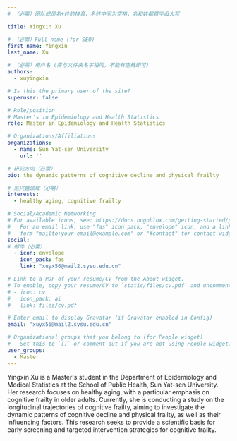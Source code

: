 ```yaml
---
# （必需）团队成员名+姓的拼音，名姓中间为空格，名和姓都首字母大写

title: Yingxin Xu

# （必需）Full name (for SEO)
first_name: Yingxin
last_name: Xu

# （必需）用户名 (需与文件夹名字相同，不能有空格即可)
authors:
  - xuyingxin

# Is this the primary user of the site?
superuser: false

# Role/position
# Master's in Epidemiology and Health Statistics
role: Master in Epidemiology and Health Statistics

# Organizations/Affiliations
organizations:
  - name: Sun Yat-sen University
    url: ''

# 研究方向（必需）
bio: the dynamic patterns of cognitive decline and physical frailty

# 感兴趣领域（必需）
interests:
  - healthy aging, cognitive frailty

# Social/Academic Networking
# For available icons, see: https://docs.hugoblox.com/getting-started/page-builder/#icons
#   For an email link, use "fas" icon pack, "envelope" icon, and a link in the
#   form "mailto:your-email@example.com" or "#contact" for contact widget.
social:
# 邮件（必需）
  - icon: envelope
    icon_pack: fas
    link: "xuyx56@mail2.sysu.edu.cn"

# Link to a PDF of your resume/CV from the About widget.
# To enable, copy your resume/CV to `static/files/cv.pdf` and uncomment the lines below.
# - icon: cv
#   icon_pack: ai
#   link: files/cv.pdf

# Enter email to display Gravatar (if Gravatar enabled in Config)
email: 'xuyx56@mail2.sysu.edu.cn'

# Organizational groups that you belong to (for People widget)
#   Set this to `[]` or comment out if you are not using People widget.
user_groups:
  - Master
---
```


Yingxin Xu is a Master's student in the Department of Epidemiology and Medical Statistics at the School of Public Health, Sun Yat-sen University. Her research focuses on healthy aging, with a particular emphasis on cognitive frailty in older adults. Currently, she is conducting a study on the longitudinal trajectories of cognitive frailty, aiming to investigate the dynamic patterns of cognitive decline and physical frailty, as well as their influencing factors. This research seeks to provide a scientific basis for early screening and targeted intervention strategies for cognitive frailty.


